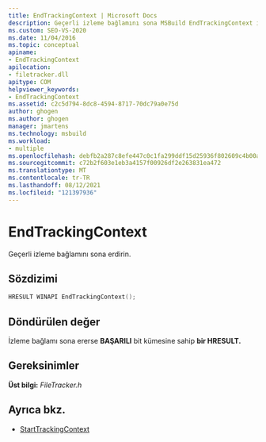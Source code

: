 ```yaml
---
title: EndTrackingContext | Microsoft Docs
description: Geçerli izleme bağlamını sona MSBuild EndTrackingContext için söz dizimi, dönüş değeri ve gereksinimleri öğrenin.
ms.custom: SEO-VS-2020
ms.date: 11/04/2016
ms.topic: conceptual
apiname:
- EndTrackingContext
apilocation:
- filetracker.dll
apitype: COM
helpviewer_keywords:
- EndTrackingContext
ms.assetid: c2c5d794-8dc8-4594-8717-70dc79a0e75d
author: ghogen
ms.author: ghogen
manager: jmartens
ms.technology: msbuild
ms.workload:
- multiple
ms.openlocfilehash: debfb2a287c8efe447c0c1fa299ddf15d25936f802609c4b00a55dfb91a646f6
ms.sourcegitcommit: c72b2f603e1eb3a4157f00926df2e263831ea472
ms.translationtype: MT
ms.contentlocale: tr-TR
ms.lasthandoff: 08/12/2021
ms.locfileid: "121397936"
---
```

# <a name="endtrackingcontext"></a>EndTrackingContext

Geçerli izleme bağlamını sona erdirin.

## <a name="syntax"></a>Sözdizimi

```cpp
HRESULT WINAPI EndTrackingContext();
```

## <a name="return-value"></a>Döndürülen değer

İzleme bağlamı sona ererse **BAŞARILI** bit kümesine sahip **bir HRESULT.**

## <a name="requirements"></a>Gereksinimler

**Üst bilgi:** *FileTracker.h*

## <a name="see-also"></a>Ayrıca bkz.

- [StartTrackingContext](../msbuild/starttrackingcontext.md)
